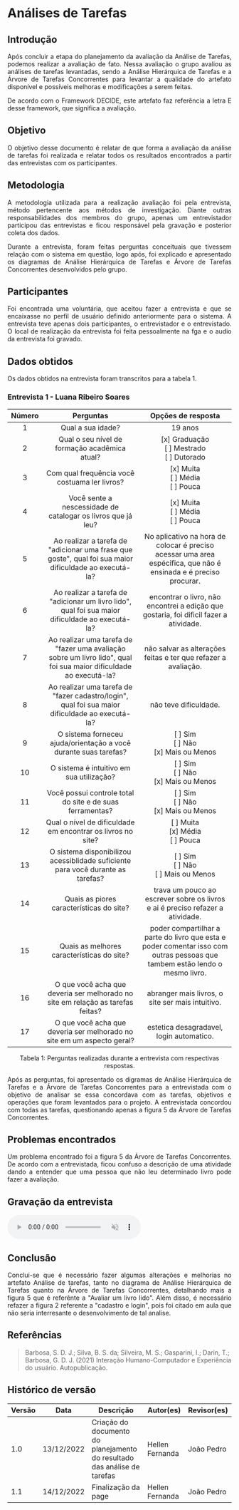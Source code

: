 # Análises de Tarefas

## Introdução

<p align="justify">Após concluir a etapa do planejamento da avaliação da Análise de Tarefas, podemos realizar a avaliação de fato. Nessa avaliação o grupo avaliou as análises de tarefas levantadas, sendo a Análise Hierárquica de Tarefas e a Árvore de Tarefas Concorrentes para levantar a qualidade do artefato disponível e possíveis melhoras e modificações a serem feitas.</p>
<p align="justify">De acordo com o Framework DECIDE, este artefato faz referência a letra E desse framework, que significa a avaliação.</p>

## Objetivo

<p align="justify">O objetivo desse documento é relatar de que forma a avaliação da análise de tarefas foi realizada e relatar todos os resultados encontrados a partir das entrevistas com os participantes.</p>

## Metodologia

<p align="justify">A metodologia utilizada para a realização avaliação foi pela entrevista, método pertencente aos métodos de investigação. Diante outras responsabilidades dos membros do grupo, apenas um entrevistador participou das entrevistas e ficou responsável pela gravação e posterior coleta dos dados.</p>
<p align="justify">Durante a entrevista, foram feitas perguntas conceituais que tivessem relação com o sistema em questão, logo após, foi explicado e apresentado os diagramas de Análise Hierárquica de Tarefas e Árvore de Tarefas Concorrentes desenvolvidos pelo grupo.</p>

## Participantes

<p align="justify">Foi encontrada uma voluntária, que aceitou fazer a entrevista e que se encaixasse no perfil de usuário definido anteriormente para o sistema. A entrevista teve apenas dois participantes, o entrevistador e o entrevistado. O local de realização da entrevista foi feita pessoalmente na fga e o audio da entrevista foi gravado.</p>

## Dados obtidos

<p align="justify">Os dados obtidos na entrevista foram transcritos para a tabela 1.</p>

### Entrevista 1 - Luana Ribeiro Soares

| Número |                                                     Perguntas                                                      |                                                     Opções de resposta                                                      |
| :----: | :----------------------------------------------------------------------------------------------------------------: | :-------------------------------------------------------------------------------------------------------------------------: |
|   1    |                                                 Qual a sua idade?                                                  |                                                           19 anos                                                           |
|   2    |                                   Qual o seu nível de formação acadêmica atual?                                    |                                     [x] Graduação </br> [ ] Mestrado </br>[ ] Dutorado                                      |
|   3    |                                   Com qual frequência você costuama ler livros?                                    |                                          [x] Muita </br> [ ] Média </br>[ ] Pouca                                           |
|   4    |                            Você sente a nescessidade de catalogar os livros que já leu?                            |                                          [x] Muita </br> [ ] Média </br>[ ] Pouca                                           |
|   5    |       Ao realizar a tarefa de "adicionar uma frase que goste", qual foi sua maior dificuldade ao executá-la?       |      No aplicativo na hora de colocar é preciso acessar uma area espécifica, que não é ensinada e é preciso procurar.       |
|   6    |          Ao realizar a tarefa de "adicionar um livro lido", qual foi sua maior dificuldade ao executá-la?          |                   encontrar o livro, não encontrei a edição que gostaria, foi dificil fazer a atividade.                    |
|   7    | Ao realizar uma tarefa de "fazer uma avaliação sobre um livro lido", qual foi sua maior dificuldade ao executá-la? |                               não salvar as alterações feitas e ter que refazer a avaliação.                                |
|   8    |          Ao realizar uma tarefa de "fazer cadastro/login", qual foi sua maior dificuldade ao executá-la?           |                                                    não teve dificuldade.                                                    |
|   9    |                          O sistema forneceu ajuda/orientação a você durante suas tarefas?                          |                                        [ ] Sim </br> [ ] Não </br>[x] Mais ou Menos                                         |
|   10   |                                      O sistema é intuitivo em sua utilização?                                      |                                        [ ] Sim </br> [ ] Não </br>[x] Mais ou Menos                                         |
|   11   |                             Você possui controle total do site e de suas ferramentas?                              |                                        [ ] Sim </br> [ ] Não </br>[x] Mais ou Menos                                         |
|   12   |                            Qual o nível de dificuldade em encontrar os livros no site?                             |                                          [ ] Muita </br> [x] Média </br>[ ] Pouca                                           |
|   13   |                  O sistema disponibilizou acessiblidade suficiente para você durante as tarefas?                   |                                        [ ] Sim </br> [ ] Não </br>[ ] Mais ou Menos                                         |
|   14   |                                      Quais as piores características do site?                                      |                       trava um pouco ao escrever sobre os livros e ai é preciso refazer a atividade.                        |
|   15   |                                     Quais as melhores características do site?                                     | poder compartilhar a parte do livro que esta e poder comentar isso com outras pessoas que tambem estão lendo o mesmo livro. |
|   16   |                  O que você acha que deveria ser melhorado no site em relação as tarefas feitas?                   |                                      abranger mais livros, o site ser mais intuitivo.                                       |
|   17   |                       O que você acha que deveria ser melhorado no site em um aspecto geral?                       |                                          estetica desagradavel, login automatico.                                           |

<figcaption align='center'>
    Tabela 1: Perguntas realizadas durante a entrevista com respectivas respostas.
</figcaption>

<p align="justify">Após as perguntas, foi apresentado os digramas de Análise Hierárquica de Tarefas e a Árvore de Tarefas Concorrentes para a entrevistada com o objetivo de analisar se essa concordava com as tarefas, objetivos e operações que foram levantados para o projeto. A entrevistada concordou com todas as tarefas, questionando apenas a figura 5 da Árvore de Tarefas Concorrentes.</p>

## Problemas encontrados

<p align="justify">Um problema encontrado foi a figura 5 da Árvore de Tarefas Concorrentes. De acordo com a entrevistada, ficou confuso a descrição de uma atividade dando a entender que uma pessoa que não leu determinado livro pode fazer a avaliação.</p>

## Gravação da entrevista

<audio controls autoplay muted>
  <source src="./assets/entrevista01.mp3" type="audio/mp3">
</audio>

## Conclusão

<p align="justify">Conclui-se que é necessário fazer algumas alterações e melhorias no artefato Análise de tarefas, tanto no diagrama de Análise Hierárquica de Tarefas quanto na Árvore de Tarefas Concorrentes, detalhando mais a figura 5 que é referênte a "Avaliar um livro lido". Além disso, é necessário refazer a figura 2 referente a "cadastro e login", pois foi citado em aula que não seria interresante o desenvolvimento de tal analise.</p>

## Referências

> Barbosa, S. D. J.; Silva, B. S. da; Silveira, M. S.; Gasparini, I.; Darin, T.; Barbosa, G. D. J. (2021) Interação Humano-Computador e Experiência do usuário. Autopublicação.

## Histórico de versão

| Versão | Data       | Descrição                                                                | Autor(es)       | Revisor(es) |
| ------ | ---------- | ------------------------------------------------------------------------ | --------------- | ----------- |
| 1.0    | 13/12/2022 | Criação do documento do planejamento do resultado das análise de tarefas | Hellen Fernanda | João Pedro  |
| 1.1    | 14/12/2022 | Finalização da page                                                      | Hellen Fernanda | João Pedro  |

